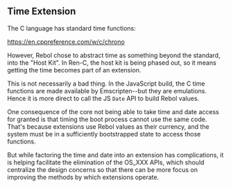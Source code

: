 ## Time Extension

The C language has standard time functions:

https://en.cppreference.com/w/c/chrono

However, Rebol chose to abstract time as something beyond the standard, into
the "Host Kit".  In Ren-C, the host kit is being phased out, so it means
getting the time becomes part of an extension.

This is not necessarily a bad thing.  In the JavaScript build, the C time
functions are made available by Emscripten--but they are emulations.  Hence it
is more direct to call the JS `Date` API to build Rebol values.

One consequence of the core not being able to take time and date access for
granted is that timing the boot process cannot use the same code.  That's
because extensions use Rebol values as their currency, and the system must be
in a sufficiently bootstrapped state to access those functions.

But while factoring the time and date into an extension has complications, it
is helping facilitate the elimination of the OS_XXX APIs, which should
centralize the design concerns so that there can be more focus on improving
the methods by which extensions operate.
